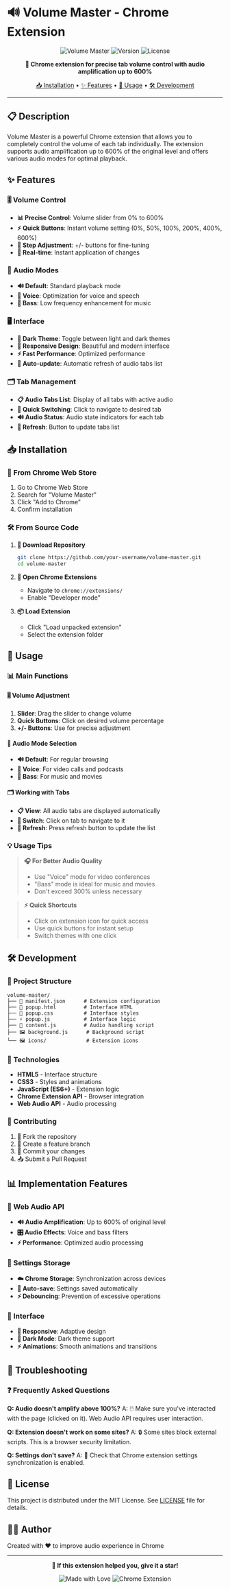 # 🔊 Volume Master - Chrome Extension

<div align="center">

![Volume Master](https://img.shields.io/badge/Chrome-Extension-4285f4?style=for-the-badge&logo=googlechrome&logoColor=white)
![Version](https://img.shields.io/badge/Version-2.0-success?style=for-the-badge)
![License](https://img.shields.io/badge/License-MIT-blue?style=for-the-badge)

**🎵 Chrome extension for precise tab volume control with audio amplification up to 600%**

[📥 Installation](#-installation) • [✨ Features](#-features) • [🚀 Usage](#-usage) • [🛠️ Development](#️-development)

</div>

---

## 📋 Description

Volume Master is a powerful Chrome extension that allows you to completely control the volume of each tab individually. The extension supports audio amplification up to 600% of the original level and offers various audio modes for optimal playback.

## ✨ Features

### 🎚️ Volume Control
- **📊 Precise Control**: Volume slider from 0% to 600%
- **⚡ Quick Buttons**: Instant volume setting (0%, 50%, 100%, 200%, 400%, 600%)
- **🎯 Step Adjustment**: +/- buttons for fine-tuning
- **🔄 Real-time**: Instant application of changes

### 🎵 Audio Modes
- **🔊 Default**: Standard playback mode
- **🎤 Voice**: Optimization for voice and speech
- **🎵 Bass**: Low frequency enhancement for music

### 🖥️ Interface
- **🌙 Dark Theme**: Toggle between light and dark themes
- **📱 Responsive Design**: Beautiful and modern interface
- **⚡ Fast Performance**: Optimized performance
- **🔄 Auto-update**: Automatic refresh of audio tabs list

### 🗂️ Tab Management
- **📋 Audio Tabs List**: Display of all tabs with active audio
- **🎯 Quick Switching**: Click to navigate to desired tab
- **🔊 Audio Status**: Audio state indicators for each tab
- **🔄 Refresh**: Button to update tabs list

## 📥 Installation

### 🏪 From Chrome Web Store
1. Go to Chrome Web Store
2. Search for "Volume Master"
3. Click "Add to Chrome"
4. Confirm installation

### 🛠️ From Source Code
1. **📁 Download Repository**
   ```bash
   git clone https://github.com/your-username/volume-master.git
   cd volume-master
   ```

2. **🔧 Open Chrome Extensions**
   - Navigate to `chrome://extensions/`
   - Enable "Developer mode"

3. **📦 Load Extension**
   - Click "Load unpacked extension"
   - Select the extension folder

## 🚀 Usage

### 📊 Main Functions

#### 🎚️ Volume Adjustment
1. **Slider**: Drag the slider to change volume
2. **Quick Buttons**: Click on desired volume percentage
3. **+/- Buttons**: Use for precise adjustment

#### 🎵 Audio Mode Selection
- **🔊 Default**: For regular browsing
- **🎤 Voice**: For video calls and podcasts  
- **🎵 Bass**: For music and movies

#### 🗂️ Working with Tabs
- **📋 View**: All audio tabs are displayed automatically
- **🎯 Switch**: Click on tab to navigate to it
- **🔄 Refresh**: Press refresh button to update the list

### 💡 Usage Tips

> **🎧 For Better Audio Quality**
> - Use "Voice" mode for video conferences
> - "Bass" mode is ideal for music and movies
> - Don't exceed 300% unless necessary

> **⚡ Quick Shortcuts**
> - Click on extension icon for quick access
> - Use quick buttons for instant setup
> - Switch themes with one click

## 🛠️ Development

### 📁 Project Structure
```
volume-master/
├── 📄 manifest.json      # Extension configuration
├── 🎨 popup.html         # Interface HTML
├── 💅 popup.css          # Interface styles
├── ⚡ popup.js           # Interface logic
├── 🔧 content.js         # Audio handling script
├── 🖼️ background.js      # Background script
└── 🖼️ icons/             # Extension icons
```

### 🔧 Technologies
- **HTML5** - Interface structure
- **CSS3** - Styles and animations
- **JavaScript (ES6+)** - Extension logic
- **Chrome Extension API** - Browser integration
- **Web Audio API** - Audio processing

### 🤝 Contributing
1. 🍴 Fork the repository
2. 🌿 Create a feature branch
3. 💾 Commit your changes
4. 📤 Submit a Pull Request

## 📊 Implementation Features

### 🎵 Web Audio API
- **🔊 Audio Amplification**: Up to 600% of original level
- **🎛️ Audio Effects**: Voice and bass filters
- **⚡ Performance**: Optimized audio processing

### 💾 Settings Storage
- **☁️ Chrome Storage**: Synchronization across devices
- **🔄 Auto-save**: Settings saved automatically
- **⚡ Debouncing**: Prevention of excessive operations

### 🎨 Interface
- **📱 Responsive**: Adaptive design
- **🌙 Dark Mode**: Dark theme support
- **⚡ Animations**: Smooth animations and transitions

## 🔧 Troubleshooting

### ❓ Frequently Asked Questions

**Q: Audio doesn't amplify above 100%?**
A: 🖱️ Make sure you've interacted with the page (clicked on it). Web Audio API requires user interaction.

**Q: Extension doesn't work on some sites?**
A: 🔒 Some sites block external scripts. This is a browser security limitation.

**Q: Settings don't save?**
A: 🔄 Check that Chrome extension settings synchronization is enabled.

## 📄 License

This project is distributed under the MIT License. See [LICENSE](LICENSE) file for details.

## 👨‍💻 Author

Created with ❤️ to improve audio experience in Chrome

---

<div align="center">

**🌟 If this extension helped you, give it a star!**

![Made with Love](https://img.shields.io/badge/Made%20with-❤️-red?style=flat-square)
![Chrome Extension](https://img.shields.io/badge/Chrome-Extension-4285f4?style=flat-square)

</div> 